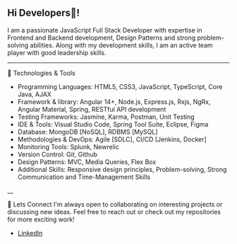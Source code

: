 Hi Developers👋!
-
I am a passionate JavaScript Full Stack Developer with expertise in Frontend and Backend development, Design Patterns and strong problem-solving abilities. Along with my development skills, I am an active team player with good leadership skills.

___

🔧 Technologies & Tools 
- Programming Languages: HTML5, CSS3, JavaScript, TypeScript, Core Java, AJAX
- Framework & library: Angular 14+, Node.js, Express.js, Rxjs, NgRx, Angular Material, Spring, RESTful API development
- Testing Frameworks: Jasmine, Karma, Postman, Unit Testing
- IDE & Tools: Visual Studio Code, Spring Tool Suite, Eclipse, Figma
- Database: MongoDB [NoSQL], RDBMS [MySQL]
- Methodologies & DevOps: Agile [SDLC], CI/CD [Jenkins, Docker]
- Monitoring Tools: Splunk, Newrelic
- Version Control: Git, Github
- Design Patterns: MVC, Media Queries, Flex Box
- Additional Skills: Responsive design principles, Problem-solving, Strong Communication and Time-Management Skills

__

🤝 Lets Connect 
I'm always open to collaborating on interesting projects or discussing new ideas. Feel free to reach out or check out my repositories for more exciting work!

- [LinkedIn](https://www.linkedin.com/in/aditi-v-jadhav/)
